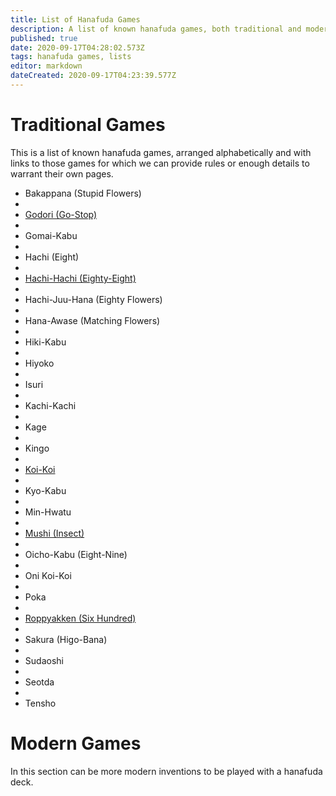 ```yaml
---
title: List of Hanafuda Games
description: A list of known hanafuda games, both traditional and modern.
published: true
date: 2020-09-17T04:28:02.573Z
tags: hanafuda games, lists
editor: markdown
dateCreated: 2020-09-17T04:23:39.577Z
---
```


# Traditional Games
This is a list of known hanafuda games, arranged alphabetically and with links to those games for which we can provide rules or enough details to warrant their own pages.

- Bakappana (Stupid Flowers)
- 
- [Godori (Go-Stop)](/en/hanafuda/games/go-stop)
- 
- Gomai-Kabu
- 
- Hachi (Eight)
- 
- [Hachi-Hachi (Eighty-Eight)](/en/hanafuda/games/hachi-hachi)
- 
- Hachi-Juu-Hana (Eighty Flowers)
- 
- Hana-Awase (Matching Flowers)
- 
- Hiki-Kabu
- 
- Hiyoko
- 
- Isuri
- 
- Kachi-Kachi
- 
- Kage
- 
- Kingo
- 
- [Koi-Koi](/en/hanafuda/games/koi-koi)
- 
- Kyo-Kabu
- 
- Min-Hwatu
- 
- [Mushi (Insect)](/en/hanafuda/games/mushi)
- 
- Oicho-Kabu (Eight-Nine)
- 
- Oni Koi-Koi
- 
- Poka
- 
- [Roppyakken (Six Hundred)](/en/hanafuda/games/six-hundred)
- 
- Sakura (Higo-Bana)
- 
- Sudaoshi
- 
- Seotda
- 
- Tensho

# Modern Games
In this section can be more modern inventions to be played with a hanafuda deck.
